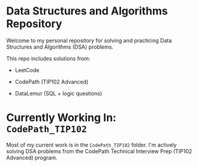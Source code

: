 # Data Structures and Algorithms Repository

Welcome to my personal repository for solving and practicing Data Structures and Algorithms (DSA) problems.

This repo includes solutions from:

* LeetCode

* CodePath (TIP102 Advanced)

* DataLemur (SQL + logic questions)


# Currently Working In: **`CodePath_TIP102`**
Most of my current work is in the `CodePath_TIP102` folder.
I'm actively solving DSA problems from the CodePath Technical Interview Prep (TIP102 Advanced) program.
